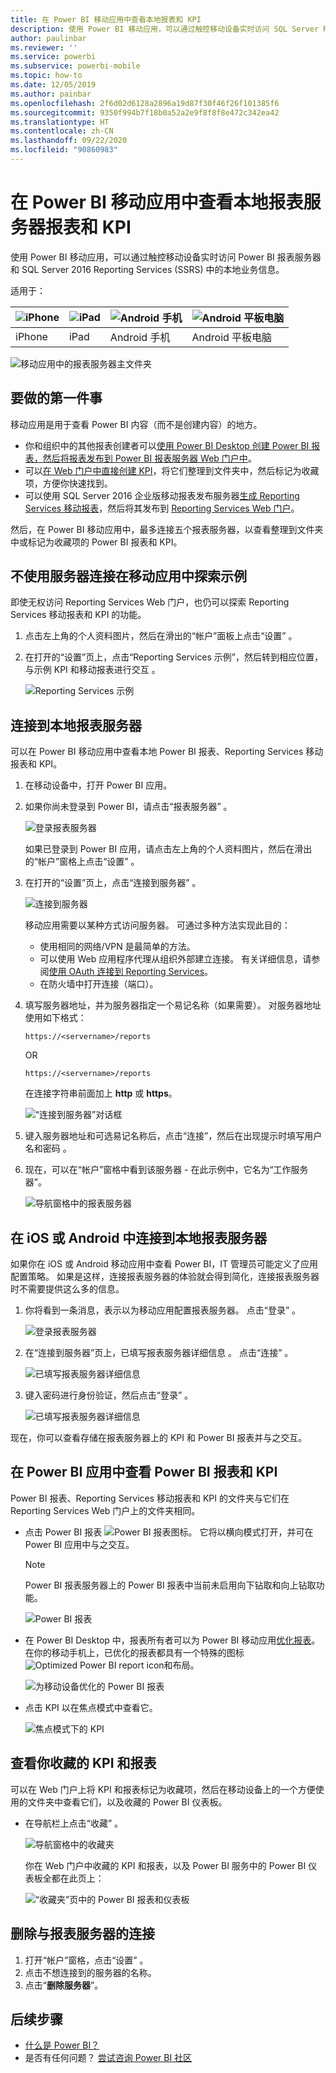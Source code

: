 ```yaml
---
title: 在 Power BI 移动应用中查看本地报表和 KPI
description: 使用 Power BI 移动应用，可以通过触控移动设备实时访问 SQL Server Reporting Services 和 Power BI 报表服务器中的本地业务信息。
author: paulinbar
ms.reviewer: ''
ms.service: powerbi
ms.subservice: powerbi-mobile
ms.topic: how-to
ms.date: 12/05/2019
ms.author: painbar
ms.openlocfilehash: 2f6d02d6128a2896a19d87f30f46f26f101385f6
ms.sourcegitcommit: 9350f994b7f18b0a52a2e9f8f8f8e472c342ea42
ms.translationtype: HT
ms.contentlocale: zh-CN
ms.lasthandoff: 09/22/2020
ms.locfileid: "90860983"
---
```

# <a name="view-on-premises-report-server-reports-and-kpis-in-the-power-bi-mobile-apps"></a>在 Power BI 移动应用中查看本地报表服务器报表和 KPI

使用 Power BI 移动应用，可以通过触控移动设备实时访问 Power BI 报表服务器和 SQL Server 2016 Reporting Services (SSRS) 中的本地业务信息。

适用于：

| ![iPhone](./media/mobile-app-ssrs-kpis-mobile-on-premises-reports/iphone-logo-50-px.png) | ![iPad](./media/mobile-app-ssrs-kpis-mobile-on-premises-reports/ipad-logo-50-px.png) | ![Android 手机](./media/mobile-app-ssrs-kpis-mobile-on-premises-reports/android-phone-logo-50-px.png) | ![Android 平板电脑](./media/mobile-app-ssrs-kpis-mobile-on-premises-reports/android-tablet-logo-50-px.png) |
|:--- |:--- |:--- |:--- |
| iPhone |iPad |Android 手机 |Android 平板电脑 |


![移动应用中的报表服务器主文件夹](./media/mobile-app-ssrs-kpis-mobile-on-premises-reports/power-bi-ipad-pbi-report-server-home.png)

## <a name="first-things-first"></a>要做的第一件事
移动应用是用于查看 Power BI 内容（而不是创建内容）的地方。 

* 你和组织中的其他报表创建者可以[使用 Power BI Desktop 创建 Power BI 报表，然后将报表发布到 Power BI 报表服务器 Web 门户中](../../report-server/quickstart-create-powerbi-report.md)。 
* 可以[在 Web 门户中直接创建 KPI](/sql/reporting-services/working-with-kpis-in-reporting-services)，将它们整理到文件夹中，然后标记为收藏项，方便你快速找到。 
* 可以使用 SQL Server 2016 企业版移动报表发布服务器[生成 Reporting Services 移动报表](/sql/reporting-services/mobile-reports/create-mobile-reports-with-sql-server-mobile-report-publisher)，然后将其发布到 [Reporting Services Web 门户](/sql/reporting-services/web-portal-ssrs-native-mode)。  

然后，在 Power BI 移动应用中，最多连接五个报表服务器，以查看整理到文件夹中或标记为收藏项的 Power BI 报表和 KPI。 

## <a name="explore-samples-in-the-mobile-apps-without-a-server-connection"></a>不使用服务器连接在移动应用中探索示例
即使无权访问 Reporting Services Web 门户，也仍可以探索 Reporting Services 移动报表和 KPI 的功能。 

1. 点击左上角的个人资料图片，然后在滑出的“帐户”面板上点击“设置”  。

2. 在打开的“设置”页上，点击“Reporting Services 示例”，然后转到相应位置，与示例 KPI 和移动报表进行交互  。
   
   ![Reporting Services 示例](./media/mobile-app-ssrs-kpis-mobile-on-premises-reports/power-bi-iphone-ssrs-samples.png)

## <a name="connect-to-an-on-premises-report-server"></a>连接到本地报表服务器
可以在 Power BI 移动应用中查看本地 Power BI 报表、Reporting Services 移动报表和 KPI。 

1. 在移动设备中，打开 Power BI 应用。
2. 如果你尚未登录到 Power BI，请点击“报表服务器”  。
   
   ![登录报表服务器](./media/mobile-app-ssrs-kpis-mobile-on-premises-reports/power-bi-connect-to-rs-login.png)
   
   如果已登录到 Power BI 应用，请点击左上角的个人资料图片，然后在滑出的“帐户”窗格上点击“设置”  。
3. 在打开的“设置”页上，点击“连接到服务器”  。
   
    ![连接到服务器](./media/mobile-app-ssrs-kpis-mobile-on-premises-reports/power-bi-android-server-sign-in.png)

    移动应用需要以某种方式访问服务器。 可通过多种方法实现此目的：
     * 使用相同的网络/VPN 是最简单的方法。
     * 可以使用 Web 应用程序代理从组织外部建立连接。 有关详细信息，请参阅[使用 OAuth 连接到 Reporting Services](mobile-oauth-ssrs.md)。
     * 在防火墙中打开连接（端口）。

4. 填写服务器地址，并为服务器指定一个易记名称（如果需要）。 对服务器地址使用如下格式：
   
     `https://<servername>/reports`
   
     OR
   
     `https://<servername>/reports`
   
   在连接字符串前面加上 **http** 或 **https**。
   
    ![“连接到服务器”对话框](./media/mobile-app-ssrs-kpis-mobile-on-premises-reports/power-bi-ios-connect-to-server-dialog.png)
5. 键入服务器地址和可选易记名称后，点击“连接”，然后在出现提示时填写用户名和密码  。
6. 现在，可以在“帐户”窗格中看到该服务器 - 在此示例中，它名为“工作服务器”。
   
   ![导航窗格中的报表服务器](./media/mobile-app-ssrs-kpis-mobile-on-premises-reports/power-bi-iphone-left-nav-report-server.png)

## <a name="connect-to-an-on-premises-report-server-in-ios-or-android"></a>在 iOS 或 Android 中连接到本地报表服务器

如果你在 iOS 或 Android 移动应用中查看 Power BI，IT 管理员可能定义了应用配置策略。 如果是这样，连接报表服务器的体验就会得到简化，连接报表服务器时不需要提供这么多的信息。 

1. 你将看到一条消息，表示以为移动应用配置报表服务器。 点击“登录”  。

    ![登录报表服务器](./media/mobile-app-ssrs-kpis-mobile-on-premises-reports/power-bi-config-server-sign-in.png)

2.  在“连接到服务器”页上，已填写报表服务器详细信息  。 点击“连接”  。

    ![已填写报表服务器详细信息](./media/mobile-app-ssrs-kpis-mobile-on-premises-reports/power-bi-ios-remote-configure-connect-server.png)

3. 键入密码进行身份验证，然后点击“登录”  。 

    ![已填写报表服务器详细信息](./media/mobile-app-ssrs-kpis-mobile-on-premises-reports/power-bi-config-server-address.png)

现在，你可以查看存储在报表服务器上的 KPI 和 Power BI 报表并与之交互。

## <a name="view-power-bi-reports-and-kpis-in-the-power-bi-app"></a>在 Power BI 应用中查看 Power BI 报表和 KPI
Power BI 报表、Reporting Services 移动报表和 KPI 的文件夹与它们在 Reporting Services Web 门户上的文件夹相同。 

* 点击 Power BI 报表 ![Power BI 报表图标](./media/mobile-app-ssrs-kpis-mobile-on-premises-reports/power-bi-rs-mobile-report-icon.png)。 它将以横向模式打开，并可在 Power BI 应用中与之交互。

    > [!NOTE]
  > Power BI 报表服务器上的 Power BI 报表中当前未启用向下钻取和向上钻取功能。
  
    ![Power BI 报表](./media/mobile-app-ssrs-kpis-mobile-on-premises-reports/power-bi-iphone-report-server-report.png)
* 在 Power BI Desktop 中，报表所有者可以为 Power BI 移动应用[优化报表](../../create-reports/desktop-create-phone-report.md)。 在你的移动手机上，已优化的报表都具有一个特殊的图标 ![Optimized Power BI report icon](./media/mobile-app-ssrs-kpis-mobile-on-premises-reports/power-bi-rs-mobile-optimized-icon.png)和布局。
  
    ![为移动设备优化的 Power BI 报表](./media/mobile-app-ssrs-kpis-mobile-on-premises-reports/power-bi-rs-mobile-optimized-report.png)
* 点击 KPI 以在焦点模式中查看它。
  
    ![焦点模式下的 KPI](./media/mobile-app-ssrs-kpis-mobile-on-premises-reports/pbi_ipad_ssmrp_tile.png)

## <a name="view-your-favorite-kpis-and-reports"></a>查看你收藏的 KPI 和报表
可以在 Web 门户上将 KPI 和报表标记为收藏项，然后在移动设备上的一个方便使用的文件夹中查看它们，以及收藏的 Power BI 仪表板。

* 在导航栏上点击“收藏”  。
  
   ![导航窗格中的收藏夹](./media/mobile-app-ssrs-kpis-mobile-on-premises-reports/power-bi-ipad-faves-pbi-report-server-update.png)
  
   你在 Web 门户中收藏的 KPI 和报表，以及 Power BI 服务中的 Power BI 仪表板全都在此页上：
  
   ![“收藏夹”页中的 Power BI 报表和仪表板](./media/mobile-app-ssrs-kpis-mobile-on-premises-reports/power-bi-ipad-favorites.png)

## <a name="remove-a-connection-to-a-report-server"></a>删除与报表服务器的连接
1. 打开“帐户”窗格，点击“设置”  。
2. 点击不想连接到的服务器的名称。
3. 点击“**删除服务器**”。

## <a name="next-steps"></a>后续步骤
* [什么是 Power BI？](../../fundamentals/power-bi-overview.md)  
* 是否有任何问题？ [尝试咨询 Power BI 社区](https://community.powerbi.com/)